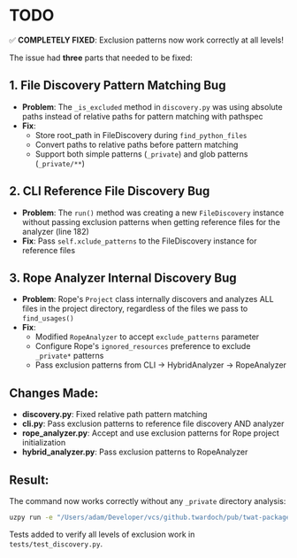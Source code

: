 # TODO

✅ **COMPLETELY FIXED**: Exclusion patterns now work correctly at all levels!

The issue had **three** parts that needed to be fixed:

## 1. File Discovery Pattern Matching Bug
- **Problem**: The `_is_excluded` method in `discovery.py` was using absolute paths instead of relative paths for pattern matching with pathspec
- **Fix**: 
  - Store root_path in FileDiscovery during `find_python_files`
  - Convert paths to relative paths before pattern matching  
  - Support both simple patterns (`_private`) and glob patterns (`_private/**`)

## 2. CLI Reference File Discovery Bug
- **Problem**: The `run()` method was creating a new `FileDiscovery` instance without passing exclusion patterns when getting reference files for the analyzer (line 182)
- **Fix**: Pass `self.xclude_patterns` to the FileDiscovery instance for reference files

## 3. Rope Analyzer Internal Discovery Bug
- **Problem**: Rope's `Project` class internally discovers and analyzes ALL files in the project directory, regardless of the files we pass to `find_usages()`
- **Fix**: 
  - Modified `RopeAnalyzer` to accept `exclude_patterns` parameter
  - Configure Rope's `ignored_resources` preference to exclude `_private*` patterns
  - Pass exclusion patterns from CLI → HybridAnalyzer → RopeAnalyzer

## Changes Made:
- **discovery.py**: Fixed relative path pattern matching
- **cli.py**: Pass exclusion patterns to reference file discovery AND analyzer
- **rope_analyzer.py**: Accept and use exclusion patterns for Rope project initialization
- **hybrid_analyzer.py**: Pass exclusion patterns to RopeAnalyzer

## Result:
The command now works correctly without any `_private` directory analysis:
```bash
uzpy run -e "/Users/adam/Developer/vcs/github.twardoch/pub/twat-packages/_good/twat/plugins/repos" -x _private,.venv
```

Tests added to verify all levels of exclusion work in `tests/test_discovery.py`.